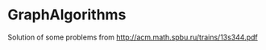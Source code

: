 GraphAlgorithms
===============

Solution of some problems from http://acm.math.spbu.ru/trains/13s344.pdf